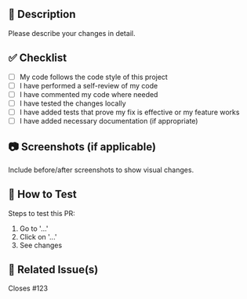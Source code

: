 ## 🔖 Description

Please describe your changes in detail.

## ✅ Checklist

- [ ] My code follows the code style of this project
- [ ] I have performed a self-review of my code
- [ ] I have commented my code where needed
- [ ] I have tested the changes locally
- [ ] I have added tests that prove my fix is effective or my feature works
- [ ] I have added necessary documentation (if appropriate)

## 📷 Screenshots (if applicable)

Include before/after screenshots to show visual changes.

## 🧪 How to Test

Steps to test this PR:
1. Go to '...'
2. Click on '...'
3. See changes

## 📎 Related Issue(s)

Closes #123 <!-- Replace with your issue number -->

